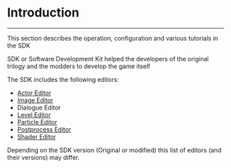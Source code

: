 # Introduction

___

This section describes the operation, configuration and various tutorials in the SDK

SDK or Software Development Kit helped the developers of the original trilogy and the modders to develop the game itself

The SDK includes the following editors:

- [Actor Editor](../../reference/modding-tools/sdk/actor-editor/actor-editor.md)
- [Image Editor](../../reference/modding-tools/sdk/image-editor/image-editor.md)
- Dialogue Editor
- [Level Editor](./level-editor/level-editor.md)
- [Particle Editor](../../reference/modding-tools/sdk/particle-editor/particle-editor.md)
- [Postprocess Editor](./postprocess-editor/postprocess-editor.md)
- [Shader Editor](./shader-editor/shader-editor.md)

Depending on the SDK version (Original or modified) this list of editors (and their versions) may differ.
